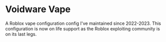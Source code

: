 # Voidware Vape
A Roblox vape configuration config I've maintained since 2022-2023. This configuration is now on life support as the Roblox exploiting community is on its last legs.
